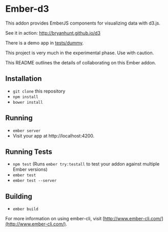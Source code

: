 # Ember-d3

This addon provides EmberJS components for visualizing data with d3.js.

See it in action: http://bryanhunt.github.io/d3

There is a demo app in [tests/dummy](https://github.com/BryanHunt/ember-d3/tree/master/tests/dummy).

This project is very much in the experimental phase.  Use with caution.

This README outlines the details of collaborating on this Ember addon.

## Installation

* `git clone` this repository
* `npm install`
* `bower install`

## Running

* `ember server`
* Visit your app at http://localhost:4200.

## Running Tests

* `npm test` (Runs `ember try:testall` to test your addon against multiple Ember versions)
* `ember test`
* `ember test --server`

## Building

* `ember build`

For more information on using ember-cli, visit [http://www.ember-cli.com/](http://www.ember-cli.com/).
